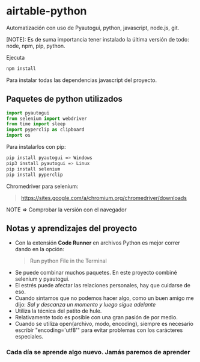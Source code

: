 # airtable-python

Automatización con uso de Pyautogui, python, javascript, node.js, git.

[NOTE]: Es de suma importancia tener instalado la última versión de todo: node, npm, pip, python.

Ejecuta

```bash
npm install
```

Para instalar todas las dependencias javascript del proyecto.

## Paquetes de python utilizados

```py
import pyautogui
from selenium import webdriver
from time import sleep
import pyperclip as clipboard
import os
```

Para instalarlos con pip:

```bash
pip install pyautogui => Windows
pip3 install pyautogui => Linux
pip install selenium
pip install pyperclip
```

Chromedriver para selenium:

> https://sites.google.com/a/chromium.org/chromedriver/downloads

NOTE => Comprobar la versión con el navegador

## Notas y aprendizajes del proyecto

- Con la extensión **Code Runner** en archivos Python es mejor correr dando en la opción:
  > Run python File in the Terminal
- Se puede combinar muchos paquetes. En este proyecto combiné selenium y pyautogui.
- El estrés puede afectar las relaciones personales, hay que cuidarse de eso.
- Cuando sintamos que no podemos hacer algo, como un buen amigo me dijo: _Sal y descanza un momento y luego sígue adelante_
- Utiliza la técnica del patito de hule.
- Relativamente todo es posible con una gran pasión de por medio.
- Cuando se utiliza open(archivo, modo, encoding), siempre es necesario escribir "encoding='utf8'" para evitar problemas con los carácteres especiales.

### Cada día se aprende algo nuevo. Jamás paremos de aprender
